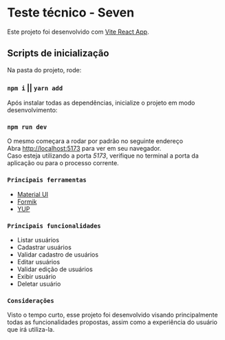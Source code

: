 # Teste técnico - Seven

Este projeto foi desenvolvido com [Vite React App](https://vitejs.dev/guide/#trying-vite-online).

## Scripts de inicialização

Na pasta do projeto, rode:
### `npm i` || `yarn add`
Após instalar todas as dependências, inicialize o projeto em modo desenvolvimento:

### `npm run dev`
O mesmo começara a rodar por padrão no seguinte endereço\
Abra [http://localhost:5173](http://localhost:5173) para ver em seu navegador.\
Caso esteja utilizando a porta *5173*, verifique no terminal a porta da aplicação ou para o processo corrente.

### `Principais ferramentas`

<ul>
<li>
  <a href="https://mui.com/pt/">
  Material UI
  </a>
</li>
<li>
  <a href="https://formik.org/docs/overview">
  Formik
  </a>
</li>
<li>
  <a href="https://www.npmjs.com/package/yup">
  YUP
  </a>
</li>
</ul>

### `Principais funcionalidades`

- Listar usuários
- Cadastrar usuários
- Validar cadastro de usuários
- Editar usuários
- Validar edição de usuários
- Exibir usuário
- Deletar usuário


### `Considerações`
Visto o tempo curto, esse projeto foi desenvolvido visando principalmente todas as funcionalidades propostas, assim como a experiência do usuário que irá utiliza-la.